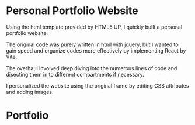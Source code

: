 # Personal Portfolio Website

Using the html template provided by HTML5 UP, I quickly built a personal portfolio website. 

The original code was purely written in html with jquery, but I wanted to gain speed and organize codes more effectively by implementing React by Vite. 

The overhaul involved deep diving into the numerous lines of code and disecting them in to different compartments if necessary.

I personalized the website using the original frame by editing CSS attributes and adding images.


# Portfolio
